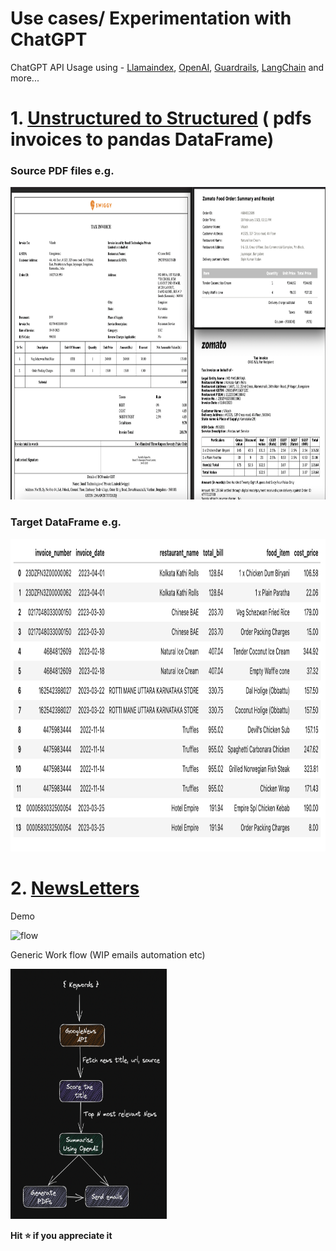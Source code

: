 # Use cases/ Experimentation with ChatGPT
ChatGPT API Usage using - [Llamaindex](https://gpt-index.readthedocs.io/en/latest/index.html), [OpenAI](https://openai.com), [Guardrails](https://shreyar.github.io/guardrails/), [LangChain](https://python.langchain.com/en/latest/index.html) and more...

#
# 1. [Unstructured to Structured](./unstructuredToStructured/) ( pdfs invoices to pandas DataFrame)
### Source PDF files e.g.
<img src="./unstructuredToStructured/images/pdf.png" alt="source pdf" width="800" height="500"/>

### Target DataFrame e.g.
<img src="./unstructuredToStructured/images/table.png" alt="targetdf" width="800" height="500"/>

#
# 2. [NewsLetters](./newsLetter/)

Demo

<img src="./newsLetter/images/newsletter_gif1.gif" alt="flow" width="900" height="500"/>


Generic Work flow (WIP emails automation etc)

<img src="./newsLetter/images/flow.png" alt="flow" width="250" height="400"/>


**Hit ⭐️ if you appreciate it**